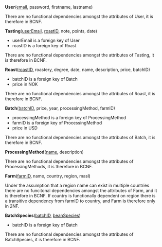 **User**(<u>email</u>, password, firstname, lastname)

There are no functional dependencies amongst the attributes of User, it is therefore in BCNF.

**Tasting**(<u>userEmail</u>, <u>roastID</u>, note, points, date)

- userEmail is a foreign key of User
- roastID is a foreign key of Roast

There are no functional dependencies amongst the attributes of Tasting, it is therefore in BCNF.

**Roast**(<u>roastID</u>, roastery, degree, date, name, description, price, batchID)

- batchID is a foreign key of Batch
- price in NOK

There are no functional dependencies amongst the attributes of Roast, it is therefore in BCNF.

**Batch**(<u>batchID</u>, price, year, processingMethod, farmID)

- processingMethod is a foreign key of ProcessingMethod
- farmID is a foreign key of ProcessingMethod
- price in USD

There are no functional dependencies amongst the attributes of Batch, it is therefore in BCNF.

**ProcessingMethod**(<u>name</u>, description)

There are no functional dependencies amongst the attributes of ProcessingMethods, it is therefore in BCNF.

**Farm**(<u>farmID</u>, name, country, region, masl)

Under the assumption that a region name can exist in multiple countries there are no funcitonal dependencies amongst the attributes of Farm, and it is therefore in BCNF. If country is functionally dependent on region there is a transitive dependency from farmID to country, and Farm is therefore only in 2NF.

**BatchSpecies**(<u>batchID</u>, <u>beanSpecies</u>)

- batchID is a foreign key of Batch

There are no functional dependencies amongst the attributes of BatchSpecies, it is therefore in BCNF.